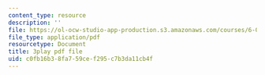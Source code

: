 ```yaml
---
content_type: resource
description: ''
file: https://ol-ocw-studio-app-production.s3.amazonaws.com/courses/6-046j-introduction-to-algorithms-sma-5503-fall-2005/c0fb16b38fa759cef295c7b3da11cb4f_mR_RUjsJnV8.pdf
file_type: application/pdf
resourcetype: Document
title: 3play pdf file
uid: c0fb16b3-8fa7-59ce-f295-c7b3da11cb4f
---
```

